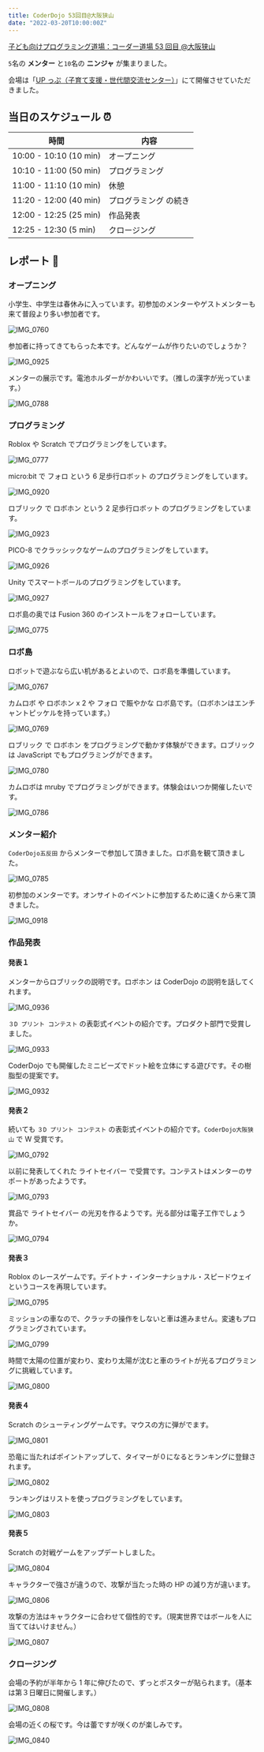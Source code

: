 ```yaml
---
title: CoderDojo 53回目@大阪狭山
date: "2022-03-20T10:00:00Z"
---
```


[子ども向けプログラミング道場：コーダー道場 53 回目 @大阪狭山](https://coderdojo-hommachi.doorkeeper.jp/events/133989)

`5`名の **メンター** と`10`名の **ニンジャ** が集まりました。

会場は「[UP っぷ（子育て支援・世代間交流センター）](http://www.city.osakasayama.osaka.jp/kosodate_kyoiku/kosodate/upp_kosodatesiensedaikankouryuusenta1/index.html)」にて開催させていただきました。

## 当日のスケジュール ⏰

| 時間                   | 内容                  |
| ---------------------- | --------------------- |
| 10:00 - 10:10 (10 min) | オープニング          |
| 10:10 - 11:00 (50 min) | プログラミング        |
| 11:00 - 11:10 (10 min) | 休憩                  |
| 11:20 - 12:00 (40 min) | プログラミング の続き |
| 12:00 - 12:25 (25 min) | 作品発表              |
| 12:25 - 12:30 (5 min)  | クロージング          |

## レポート 📝

### オープニング

小学生、中学生は春休みに入っています。初参加のメンターやゲストメンターも来て普段より多い参加者です。

![IMG_0760](./IMG_0760.jpg)

参加者に持ってきてもらった本です。どんなゲームが作りたいのでしょうか？

![IMG_0925](./IMG_0925.jpg)

メンターの展示です。電池ホルダーがかわいいです。（推しの漢字が光っています。）

![IMG_0788](./IMG_0788.jpg)

### プログラミング

Roblox や Scratch でプログラミングをしています。

![IMG_0777](./IMG_0777.jpg)

micro:bit で フォロ という 6 足歩行ロボット のプログラミングをしています。

![IMG_0920](./IMG_0920.jpg)

ロブリック で ロボホン という 2 足歩行ロボット のプログラミングをしています。

![IMG_0923](./IMG_0923.jpg)

PICO-8 でクラッシックなゲームのプログラミングをしています。

![IMG_0926](./IMG_0926.jpg)

Unity でスマートボールのプログラミングをしています。

![IMG_0927](./IMG_0927.jpg)

ロボ島の奥では Fusion 360 のインストールをフォローしています。

![IMG_0775](./IMG_0775.jpg)

### ロボ島

ロボットで遊ぶなら広い机があるとよいので、ロボ島を準備しています。

![IMG_0767](./IMG_0767.jpg)

カムロボ や ロボホン x 2 や フォロ で賑やかな ロボ島です。（ロボホンはエンチャントピッケルを持っています。）

![IMG_0769](./IMG_0769.jpg)

ロブリック で ロボホン をプログラミングで動かす体験ができます。ロブリック は JavaScript でもプログラミングができます。

![IMG_0780](./IMG_0780.jpg)

カムロボは mruby でプログラミングができます。体験会はいつか開催したいです。

![IMG_0786](./IMG_0786.jpg)

### メンター紹介

`CoderDojo五反田` からメンターで参加して頂きました。ロボ島を観て頂きました。

![IMG_0785](./IMG_0785.jpg)

初参加のメンターです。オンサイトのイベントに参加するために遠くから来て頂きました。

![IMG_0918](./IMG_0918.jpg)

### 作品発表

#### 発表１

メンターからロブリックの説明です。ロボホン は CoderDojo の説明を話してくれます。

![IMG_0936](./IMG_0936.jpg)

`３D プリント コンテスト` の表彰式イベントの紹介です。プロダクト部門で受賞しました。

![IMG_0933](./IMG_0933.jpg)

CoderDojo でも開催したミニビーズでドット絵を立体にする遊びです。その樹脂型の提案です。

![IMG_0932](./IMG_0932.jpg)

#### 発表２

続いても `３D プリント コンテスト` の表彰式イベントの紹介です。`CoderDojo大阪狭山` で W 受賞です。

![IMG_0792](./IMG_0792.jpg)

以前に発表してくれた ライトセイバー で受賞です。コンテストはメンターのサポートがあったようです。

![IMG_0793](./IMG_0793.jpg)

賞品で ライトセイバー の光刃を作るようです。光る部分は電子工作でしょうか。

![IMG_0794](./IMG_0794.jpg)

#### 発表３

Roblox のレースゲームです。デイトナ・インターナショナル・スピードウェイというコースを再現しています。

![IMG_0795](./IMG_0795.jpg)

ミッションの車なので、クラッチの操作をしないと車は進みません。変速もプログラミングされています。

![IMG_0799](./IMG_0799.jpg)

時間で太陽の位置が変わり、変わり太陽が沈むと車のライトが光るプログラミングに挑戦しています。

![IMG_0800](./IMG_0800.jpg)

#### 発表４

Scratch のシューティングゲームです。マウスの方に弾がでます。

![IMG_0801](./IMG_0801.jpg)

恐竜に当たればポイントアップして、タイマーが０になるとランキングに登録されます。

![IMG_0802](./IMG_0802.jpg)

ランキングはリストを使っプログラミングをしています。

![IMG_0803](./IMG_0803.jpg)

#### 発表５

Scratch の対戦ゲームをアップデートしました。

![IMG_0804](./IMG_0804.jpg)

キャラクターで強さが違うので、攻撃が当たった時の HP の減り方が違います。

![IMG_0806](./IMG_0806.jpg)

攻撃の方法はキャラクターに合わせて個性的です。（現実世界ではボールを人に当ててはいけません。）

![IMG_0807](./IMG_0807.jpg)

### クロージング

会場の予約が半年から 1 年に伸びたので、ずっとポスターが貼られます。（基本は第３日曜日に開催します。）

![IMG_0808](./IMG_0808.jpg)

会場の近くの桜です。今は蕾ですが咲くのが楽しみです。

![IMG_0840](./IMG_0840.jpg)
